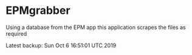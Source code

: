 # EPMgrabber
Using a database from the EPM app this application scrapes the files as required


Latest backup: Sun Oct 6 16:51:01 UTC 2019
